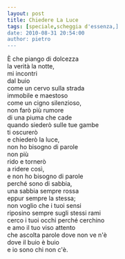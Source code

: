 ```yaml
---
layout: post
title: Chiedere La Luce
tags: [speciale,scheggia d'essenza,]
date: 2010-08-31 20:54:00
author: pietro
---
```

È che piango di dolcezza<br/>la verità la notte,<br/>mi incontri <br/>dal buio<br/>come un cervo sulla strada<br/>immobile e maestoso<br/>come un cigno silenzioso,<br/>non farò più rumore<br/>di una piuma che cade<br/>quando siederò sulle tue gambe<br/>ti oscurerò<br/>e chiederò la luce,<br/>non ho bisogno di parole<br/>non più<br/>rido e tornerò<br/>a ridere così,<br/>e non ho bisogno di parole<br/>perché sono di sabbia,<br/>una sabbia sempre rossa<br/>eppur sempre la stessa;<br/>non voglio che i tuoi sensi<br/>riposino sempre sugli stessi rami<br/>cerco i tuoi occhi perché cerchino<br/>e amo il tuo viso attento<br/>che ascolta parole dove non ve n'è<br/>dove il buio è buio<br/>e io sono chi non c'è.<br/>
